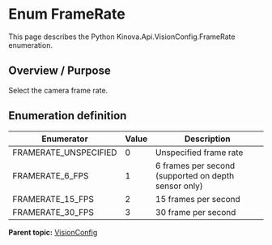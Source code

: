 # Enum FrameRate

This page describes the Python Kinova.Api.VisionConfig.FrameRate enumeration.

## Overview / Purpose

Select the camera frame rate.

## Enumeration definition

|Enumerator|Value|Description|
|----------|-----|-----------|
|FRAMERATE\_UNSPECIFIED|0|Unspecified frame rate|
|FRAMERATE\_6\_FPS|1|6 frames per second \(supported on depth sensor only\)|
|FRAMERATE\_15\_FPS|2|15 frames per second|
|FRAMERATE\_30\_FPS|3|30 frame per second|

**Parent topic:** [VisionConfig](../references/summary_VisionConfig.md)

